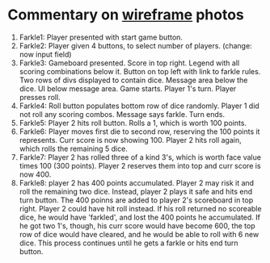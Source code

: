  # Commentary on [wireframe](https://github.com/bogey1185/GA_Unit-1-Project/tree/master/images) photos

 1. Farkle1: Player presented with start game button.
 2. Farkle2: Player given 4 buttons, to select number of players. (change: now input field)
 3. Farkle3: Gameboard presented. Score in top right. Legend with all scoring combinations below it. Button on top left with link to farkle rules. Two rows of divs displayed to contain dice. Message area below the dice. UI below message area. Game starts. Player 1's turn. Player presses roll.
 4. Farkle4: Roll button populates bottom row of dice randomly. Player 1 did not roll any scoring combos. Message says farkle. Turn ends.
 5. Farkle5: Player 2 hits roll button. Rolls a 1, which is worth 100 points.
 6. Farkle6: Player moves first die to second row, reserving the 100 points it represents. Curr score is now showing 100. Player 2 hits roll again, which rolls the remaining 5 dice.
 7. Farkle7: Player 2 has rolled three of a kind 3's, which is worth face value times 100 (300 points). Player 2 reserves them into top and curr score is now 400.
 8. Farkle8: player 2 has 400 points accumulated. Player 2 may risk it and roll the remaining two dice. Instead, player 2 plays it safe and hits end turn button. The 400 poinns are added to player 2's scoreboard in top right. Player 2 could have hit roll instead. If his roll returned no scoreable dice, he would have 'farkled', and lost the 400 points he accumulated. If he got two 1's, though, his curr score would have become 600, the top row of dice would have cleared, and he would be able to roll with 6 new dice. This process continues until he gets a farkle or hits end turn button.